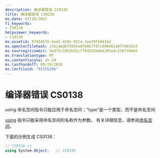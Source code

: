 ```yaml
---
description: 编译器错误 CS0138
title: 编译器错误 CS0138
ms.date: 07/20/2015
f1_keywords:
- CS0138
helpviewer_keywords:
- CS0138
ms.assetid: 970545f8-5ee5-428e-921a-3aa29f68d16d
ms.openlocfilehash: 13bca6d6f5045e8fe067f8fc696461a0f74842e3
ms.sourcegitcommit: 5b475c1855b32cf78d2d1bbb4295e4c236f39464
ms.translationtype: MT
ms.contentlocale: zh-CN
ms.lasthandoff: 09/24/2020
ms.locfileid: "91155206"
---
```

# <a name="compiler-error-cs0138"></a>编译器错误 CS0138

using 命名空间指令只能应用于命名空间；“type”是一个类型，而不是命名空间  
  
 [using](../language-reference/keywords/using.md) 指令只能采用命名空间的名称作为参数。 有关详细信息，请参阅[命名空间](../programming-guide/namespaces/index.md)。  
  
 下面的示例生成 CS0138：  
  
```csharp  
// CS0138.cs  
using System.Object;   // CS0138  
```
